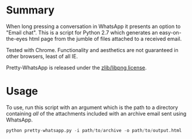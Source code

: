 # Summary

When long pressing a conversation in WhatsApp it presents an option to "Email chat". This is a script for Python 2.7 which generates an easy-on-the-eyes html page from the jumble of files attached to a received email.

Tested with Chrome. Functionality and aesthetics are not guaranteed in other browsers, least of all IE.

Pretty-WhatsApp is released under the [zlib/libpng license](license.txt).

# Usage

To use, run this script with an argument which is the path to a directory containing *all* of the attachments included with an archive email sent using WhatsApp.

``` python
python pretty-whatsapp.py -i path/to/archive -o path/to/output.html
```
